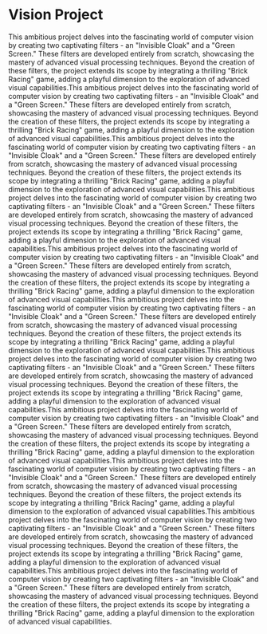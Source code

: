 # Vision Project
This ambitious project delves into the fascinating world of computer vision by creating two captivating filters - an "Invisible Cloak" and a "Green Screen." These filters are developed entirely from scratch, showcasing the mastery of advanced visual processing techniques. Beyond the creation of these filters, the project extends its scope by integrating a thrilling "Brick Racing" game, adding a playful dimension to the exploration of advanced visual capabilities.This ambitious project delves into the fascinating world of computer vision by creating two captivating filters - an "Invisible Cloak" and a "Green Screen." These filters are developed entirely from scratch, showcasing the mastery of advanced visual processing techniques. Beyond the creation of these filters, the project extends its scope by integrating a thrilling "Brick Racing" game, adding a playful dimension to the exploration of advanced visual capabilities.This ambitious project delves into the fascinating world of computer vision by creating two captivating filters - an "Invisible Cloak" and a "Green Screen." These filters are developed entirely from scratch, showcasing the mastery of advanced visual processing techniques. Beyond the creation of these filters, the project extends its scope by integrating a thrilling "Brick Racing" game, adding a playful dimension to the exploration of advanced visual capabilities.This ambitious project delves into the fascinating world of computer vision by creating two captivating filters - an "Invisible Cloak" and a "Green Screen." These filters are developed entirely from scratch, showcasing the mastery of advanced visual processing techniques. Beyond the creation of these filters, the project extends its scope by integrating a thrilling "Brick Racing" game, adding a playful dimension to the exploration of advanced visual capabilities.This ambitious project delves into the fascinating world of computer vision by creating two captivating filters - an "Invisible Cloak" and a "Green Screen." These filters are developed entirely from scratch, showcasing the mastery of advanced visual processing techniques. Beyond the creation of these filters, the project extends its scope by integrating a thrilling "Brick Racing" game, adding a playful dimension to the exploration of advanced visual capabilities.This ambitious project delves into the fascinating world of computer vision by creating two captivating filters - an "Invisible Cloak" and a "Green Screen." These filters are developed entirely from scratch, showcasing the mastery of advanced visual processing techniques. Beyond the creation of these filters, the project extends its scope by integrating a thrilling "Brick Racing" game, adding a playful dimension to the exploration of advanced visual capabilities.This ambitious project delves into the fascinating world of computer vision by creating two captivating filters - an "Invisible Cloak" and a "Green Screen." These filters are developed entirely from scratch, showcasing the mastery of advanced visual processing techniques. Beyond the creation of these filters, the project extends its scope by integrating a thrilling "Brick Racing" game, adding a playful dimension to the exploration of advanced visual capabilities.This ambitious project delves into the fascinating world of computer vision by creating two captivating filters - an "Invisible Cloak" and a "Green Screen." These filters are developed entirely from scratch, showcasing the mastery of advanced visual processing techniques. Beyond the creation of these filters, the project extends its scope by integrating a thrilling "Brick Racing" game, adding a playful dimension to the exploration of advanced visual capabilities.This ambitious project delves into the fascinating world of computer vision by creating two captivating filters - an "Invisible Cloak" and a "Green Screen." These filters are developed entirely from scratch, showcasing the mastery of advanced visual processing techniques. Beyond the creation of these filters, the project extends its scope by integrating a thrilling "Brick Racing" game, adding a playful dimension to the exploration of advanced visual capabilities.This ambitious project delves into the fascinating world of computer vision by creating two captivating filters - an "Invisible Cloak" and a "Green Screen." These filters are developed entirely from scratch, showcasing the mastery of advanced visual processing techniques. Beyond the creation of these filters, the project extends its scope by integrating a thrilling "Brick Racing" game, adding a playful dimension to the exploration of advanced visual capabilities.This ambitious project delves into the fascinating world of computer vision by creating two captivating filters - an "Invisible Cloak" and a "Green Screen." These filters are developed entirely from scratch, showcasing the mastery of advanced visual processing techniques. Beyond the creation of these filters, the project extends its scope by integrating a thrilling "Brick Racing" game, adding a playful dimension to the exploration of advanced visual capabilities.
